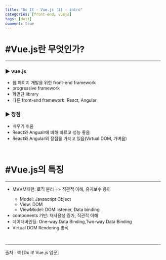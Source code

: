 ```yaml
---
title: "Do It - Vue.js (1) - intro"
categories: [front-end, vuejs]
tags: [doit]
comment: true
---
```


<h1>#Vue.js란 무엇인가?</h1>
<hr>
<h3>▶ vue.js</h3>
<ul>
	<li>웹 페이지 개발을 위한 front-end framework</li>
	<li>progressive framework</li>
	<li>화면단 library</li>
	<li>다른 front-end framework: React, Angular</li>
</ul>
<h3>▶ 장점</h3>
<ul>
	<li>배우기 쉬움</li>
	<li>React와 Angualr에 비해 빠르고 성능 좋음</li>
	<li>React와 Angular의 장점을 가지고 있음(Virtual DOM, 가벼움)</li>
</ul>
<br>
<h1>#Vue.js의 특징</h1>
<hr>
<ul>
	<li>MVVM패턴: 로직 분리 => 직관적 이해, 유지보수 용이</li>
	<ul>
		<li>Model: Javascript Object</li>
		<li>View: DOM</li>
		<li>ViewModel: DOM listener, Data binding</li>
	</ul>
	<li>components 기반: 재사용성 증가, 직관적 이해</li>
	<li>데이터바인딩: One-way Data Binding,Two-way Data Binding</li>
	<li>Virtual DOM Rendering 방식</li>
</ul>
<br>
<hr>
출처 : 책 [Do it! Vue.js 입문]
